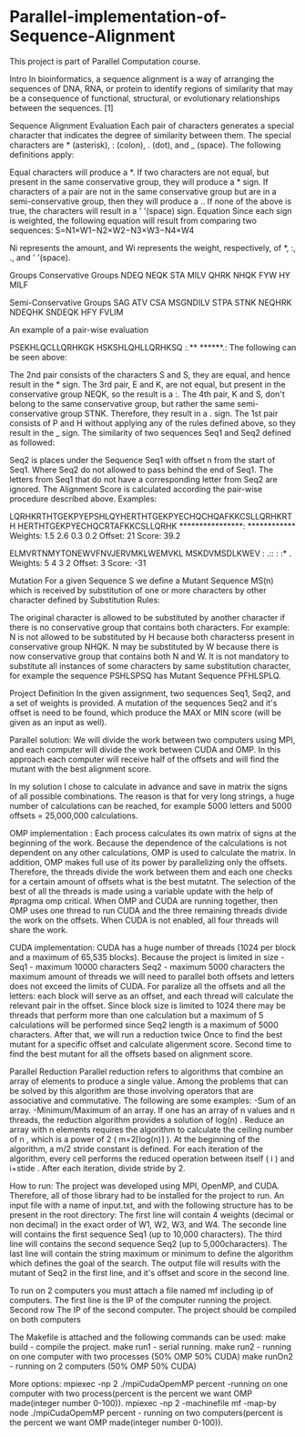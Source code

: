 # Parallel-implementation-of-Sequence-Alignment
This project is part of Parallel Computation course.

Intro
In bioinformatics, a sequence alignment is a way of arranging the sequences of DNA, RNA, or protein to identify regions of similarity that may be a consequence of functional, structural, or evolutionary relationships between the sequences. [1]

Sequence Alignment Evaluation
Each pair of characters generates a special character that indicates the degree of similarity between them.
The special characters are * (asterisk), : (colon), . (dot), and _ (space).
The following definitions apply:

Equal characters will produce a *.
If two characters are not equal, but present in the same conservative group, they will produce a * sign.
If characters of a pair are not in the same conservative group but are in a semi-conservative group, then they will produce a ..
If none of the above is true, the characters will result in a ' '(space) sign.
Equation
Since each sign is weighted, the following equation will result from comparing two sequences:
S=N1×W1−N2×W2−N3×W3−N4×W4
 
Ni  represents the amount, and  Wi  represents the weight, respectively, of *, :, ., and ' '(space).

Groups
Conservative Groups	
NDEQ	NEQK	STA
MILV	QHRK	NHQK
FYW	HY	MILF

Semi-Conservative Groups
SAG	ATV	CSA
MSGNDILV	STPA	STNK
NEQHRK	NDEQHK	SNDEQK
HFY	FVLIM	

An example of a pair-wise evaluation

PSEKHLQCLLQRHKGK
HSKSHLQHLLQRHKSQ
 *:.*** ******.:
The following can be seen above:

The 2nd pair consists of the characters S and S, they are equal, and hence result in the * sign.
The 3rd pair, E and K, are not equal, but present in the conservative group NEQK, so the result is a :.
The 4th pair, K and S, don't belong to the same conservative group, but rather the same semi-conservative group STNK. Therefore, they result in a . sign.
The 1st pair consists of P and H without applying any of the rules defined above, so they result in the _ sign.
The similarity of two sequences Seq1 and Seq2 defined as followed:

Seq2 is places under the Sequence Seq1 with offset n from the start of Seq1. Where Seq2 do not allowed to pass behind the end of Seq1.
The letters from Seq1 that do not have a corresponding letter from Seq2 are ignored.
The Alignment Score is calculated according the pair-wise procedure described above.
Examples:

LQRHKRTHTGEKPYEPSHLQYHERTHTGEKPYECHQCHQAFKKCSLLQRHKRTH
                  HERTHTGEKPYECHQCRTAFKKCSLLQRHK
                  ****************: ************
Weights: 1.5 2.6 0.3 0.2
Offset: 21
Score: 39.2

ELMVRTNMYTONEWVFNVJERVMKLWEMVKL
MSKDVMSDLKWEV
: .:: :  :* .
Weights: 5 4 3 2
Offset: 3
Score: -31

Mutation
For a given Sequence S we define a Mutant Sequence  MS(n)  which is received by substitution of one or more characters by other character defined by Substitution Rules:

The original character is allowed to be substituted by another character if there is no conservative group that contains both characters.
For example:
N is not allowed to be substituted by H because both characterss present in conservative group NHQK.
N may be substituted by W because there is now conservative group that contains both N and W.
It is not mandatory to substitute all instances of some characters by same substitution character, for example the sequence PSHLSPSQ has Mutant Sequence PFHLSPLQ.

Project Definition
In the given assignment, two sequences Seq1, Seq2, and a set of weights is provided.
A mutation of the sequences Seq2 and it's offset is need to be found, which produce the MAX or MIN score (will be given as an input as well).


Parallel solution: 
We will divide the work between two computers using MPI, and each computer will divide the work between CUDA and OMP.
In this approach each computer will receive half of the offsets and will find the mutant with the best alignment score.

In my solution I chose to calculate in advance and save in matrix the signs of all possible combinations.
The reason is that for very long strings, a huge number of calculations can be reached, for example 5000 letters and 5000 offsets = 25,000,000 calculations.

OMP implementation : 
Each process calculates its own matrix of signs at the beginning of the work. Because the dependence of the calculations is not dependent on any other calculations, OMP is used to calculate the matrix.
In addition, OMP makes full use of its power by parallelizing only the offsets. Therefore, the threads divide the work between them and each one checks for a certain amount of offsets what is the best mutatnt. 
The selection of the best of all the threads is made using a variable update with the help of #pragma omp critical.
When OMP and CUDA are running together, then OMP uses one thread to run CUDA and the three remaining threads divide the work on the offsets. When CUDA is not enabled, all four threads will share the work.

CUDA implementation:
CUDA has a huge number of threads (1024 per block and a maximum of 65,535 blocks).
Because the project is limited in size -
Seq1 - maximum 10000 characters
Seq2 - maximum 5000 characters
the maximum amount of threads we will need to parallel both offsets and letters does not exceed the limits of CUDA.
For paralize all the offsets and all the letters:
each block will serve as an offset, and each thread will calculate the relevant pair in the offset. Since block size is limited to 1024 there may be threads that perform more than one calculation but a maximum of 5 calculations will be performed since Seq2 length is a maximum of 5000 characters.
After that, we will run a reduction twice
Once to find the best mutant for a specific offset and calculate aligenment score.
Second time to find the best mutant for all the offsets based on alignment score.

Parallel Reduction
Parallel reduction refers to algorithms that combine an array of elements to produce a single value.
Among the problems that can be solved by this algorithm are those involving operators that are associative and commutative.
The following are some examples:
-Sum of an array.
-Minimum/Maximum of an array.
If one has an array of  n  values and  n  threads, the reduction algorithm provides a solution of  log(n) .
Reduce an array with  n  elements requires the algorithm to calculate the ceiling number of  n , which is a power of 2 ( m=2⌈log(n)⌉ ).
At the beginning of the algorithm, a  m/2  stride constant is defined.
For each iteration of the algorithm, every cell performs the reduced operation between itself ( i ) and  i+stide . After each iteration, divide stride by 2.

How to run:
The project was developed using MPI, OpenMP, and CUDA. Therefore, all of those library had to be installed for the project to run.
An input file with a name of input.txt, and with the following structure has to be present in the root directory:
The first line will contain 4 weights (decimal or non decimal) in the exact order of W1, W2, W3, and W4.
The seconde line will contains the first sequence Seq1 (up to 10,000 characters).
The third line will contains the second sequence Seq2 (up to 5,000characters).
The last line will contain the string maximum or minimum to define the algorithm which defines the goal of the search.
The output file will results with the mutant of Seq2 in the first line, and it's offset and score in the second line.

To run on 2 computers you must attach a file named mf including ip of computers. The first line is the IP of the computer running the project.
Second row The IP of the second computer.
The project should be compiled on both computers

The Makefile is attached and the following commands can be used:
make build - compile the project.
make run1 - serial running.
make run2 - running on one computer with two processes (50% OMP 50% CUDA)
make runOn2 - running on 2 computers (50% OMP 50% CUDA)

More options:
mpiexec -np 2 ./mpiCudaOpemMP percent -running on one computer with two process(percent is the percent we want OMP made(integer number 0-100)).
mpiexec -np 2 -machinefile  mf  -map-by  node  ./mpiCudaOpemMP percent - running on two computers(percent is the percent we want OMP made(integer number 0-100)).
